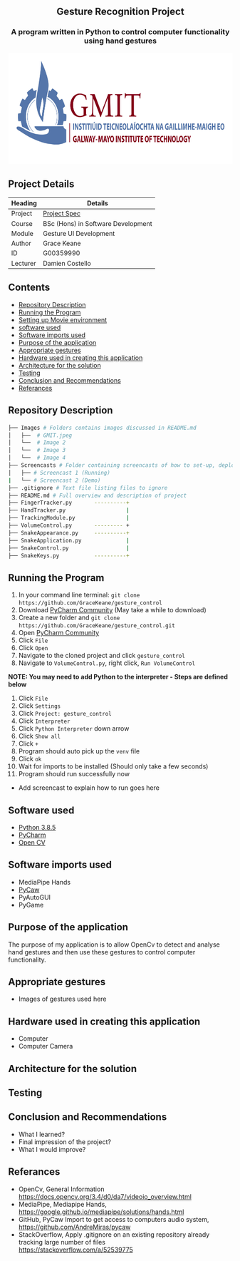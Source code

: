<h2 align="center">
    Gesture Recognition Project
</h3>

<h3 align="center">
    A program written in Python to control computer functionality using hand gestures
</h4>

<p align="center">
  <img src="./Images/GMIT.jpeg" width=600 height=250/>
</p>

## Project Details
Heading  | Details
-------- | -------------------------------------
Project  | [Project Spec](https://learnonline.gmit.ie/pluginfile.php/316035/mod_resource/content/0/Gesture%20Based%20UI%20Project.pdf)
Course   | BSc (Hons) in Software Development
Module   | Gesture UI Development
Author   | Grace Keane 
ID       | G00359990
Lecturer | Damien Costello

## Contents
- [Repository Description](#repository-description)
- [Running the Program](#running-the-program)
- [Setting up Movie environment](#setting-up-movie-environment)
- [software used](#software-used)
- [Software imports used](#software-imports-used)
- [Purpose of the application](#sha512-overview)
- [Appropriate gestures](#appropriate-gestures)
- [Hardware used in creating this application](#hardware-used-in-creating-this-application)
- [Architecture for the solution](#architecture-for-the-solution)
- [Testing](#testing)
- [Conclusion and Recommendations](#conclusion-and-recommendations)
- [Referances](#referances)

## Repository Description
```bash
├── Images # Folders contains images discussed in README.md
│   ├──  # GMIT.jpeg
│   └──  # Image 2
│   └──  # Image 3
│   └──  # Image 4
├── Screencasts # Folder containing screencasts of how to set-up, deploy and run project
│   ├── # Screencast 1 (Running)
|   └── # Screencast 2 (Demo)
├── .gitignore # Text file listing files to ignore
├── README.md # Full overview and description of project
├── FingerTracker.py       ----------+
├── HandTracker.py                   |
├── TrackingModule.py                |
├── VolumeControl.py       --------- +
├── SnakeAppearance.py     ----------+
├── SnakeApplication.py              |
├── SnakeControl.py                  |
├── SnakeKeys.py           ----------+

```

## Running the Program
1. In your command line terminal: ```git clone https://github.com/GraceKeane/gesture_control```<br>
2. Download [PyCharm Community](https://www.jetbrains.com/pycharm/download/#section=windows) (May take a while to download)
3. Create a new folder and ```git clone https://github.com/GraceKeane/gesture_control.git```
4. Open [PyCharm Community](https://www.jetbrains.com/pycharm/download/#section=windows)
5. Click ```File```
6. Click ```Open```
7. Navigate to the cloned project and click ```gesture_control```
8. Navigate to ```VolumeControl.py```, right click, ```Run VolumeControl```

<b>NOTE: You may need to add Python to the interpreter - Steps are defined below</b>
1. Click ```File```
2. Click ```Settings```
3. Click ```Project: gesture_control```
4. Click ```Interpreter```
5. Click ```Python Interpreter``` down arrow
6. Click ```Show all```
7. Click ```+```
8. Program should auto pick up the ```venv``` file
9. Click ```ok```
10. Wait for imports to be installed (Should only take a few seconds)
11. Program should run successfully now

- Add screencast to explain how to run goes here


## Software used
- [Python 3.8.5](https://www.anaconda.com/products/individual)
- [PyCharm](https://www.jetbrains.com/pycharm/download/#section=windows)
- [Open CV](https://opencv.org/) 

## Software imports used
- MediaPipe Hands
- [PyCaw](https://github.com/AndreMiras/pycaw)
- PyAutoGUI
- PyGame

## Purpose of the application
The purpose of my application is to allow OpenCv to detect and analyse hand gestures and then use these gestures to control computer functionality.

## Appropriate gestures
- Images of gestures used here

## Hardware used in creating this application
- Computer 
- Computer Camera

## Architecture for the solution

## Testing

## Conclusion and Recommendations
- What I learned?
- Final impression of the project?
- What I would improve?

## Referances
- OpenCv, General Information <br>
https://docs.opencv.org/3.4/d0/da7/videoio_overview.html <br>
- MediaPipe, Mediapipe Hands, <br>
    https://google.github.io/mediapipe/solutions/hands.html <br>
- GitHub, PyCaw Import to get access to computers audio system, <br>
   https://github.com/AndreMiras/pycaw
- StackOverflow, Apply .gitignore on an existing repository already <br>
  tracking large number of files <br>
https://stackoverflow.com/a/52539775 <br>
